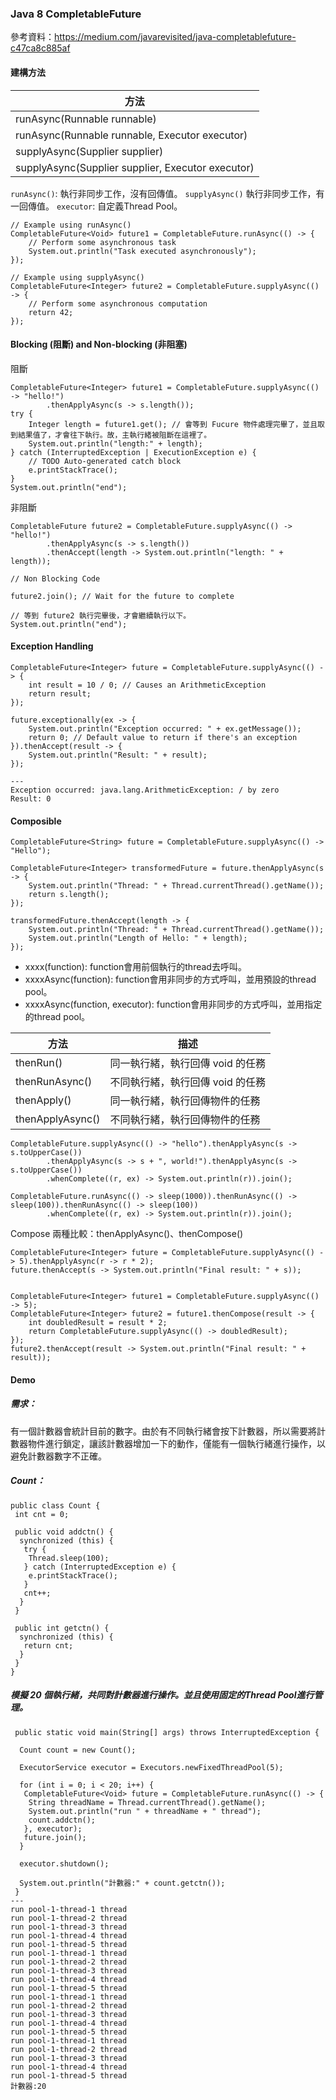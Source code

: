 ### Java 8 CompletableFuture

參考資料：<https://medium.com/javarevisited/java-completablefuture-c47ca8c885af>

#### 建構方法

|  方法   |
|  ----  |
| runAsync(Runnable runnable) |
| runAsync(Runnable runnable, Executor executor)  |
| supplyAsync(Supplier supplier)|
| supplyAsync(Supplier supplier, Executor executor)|

`runAsync()`: 執行非同步工作，沒有回傳值。
`supplyAsync()` 執行非同步工作，有一回傳值。
`executor`: 自定義Thread Pool。

```
// Example using runAsync()
CompletableFuture<Void> future1 = CompletableFuture.runAsync(() -> {
    // Perform some asynchronous task
    System.out.println("Task executed asynchronously");
});

// Example using supplyAsync()
CompletableFuture<Integer> future2 = CompletableFuture.supplyAsync(() -> {
    // Perform some asynchronous computation
    return 42;
});
```

#### Blocking (阻斷) and Non-blocking (非阻塞)

阻斷

```
CompletableFuture<Integer> future1 = CompletableFuture.supplyAsync(() -> "hello!")
        .thenApplyAsync(s -> s.length());
try {
    Integer length = future1.get(); // 會等到 Fucure 物件處理完畢了，並且取到結果值了，才會往下執行。故，主執行緒被阻斷在這裡了。
    System.out.println("length:" + length);
} catch (InterruptedException | ExecutionException e) {
    // TODO Auto-generated catch block
    e.printStackTrace();
} 
System.out.println("end");
```

非阻斷

```
CompletableFuture future2 = CompletableFuture.supplyAsync(() -> "hello!")
        .thenApplyAsync(s -> s.length())
        .thenAccept(length -> System.out.println("length: " + length));

// Non Blocking Code 

future2.join(); // Wait for the future to complete

// 等到 future2 執行完畢後，才會繼續執行以下。
System.out.println("end");
```

#### Exception Handling

```
CompletableFuture<Integer> future = CompletableFuture.supplyAsync(() -> {
    int result = 10 / 0; // Causes an ArithmeticException
    return result;
});

future.exceptionally(ex -> {
    System.out.println("Exception occurred: " + ex.getMessage());
    return 0; // Default value to return if there's an exception
}).thenAccept(result -> {
    System.out.println("Result: " + result);
});

---
Exception occurred: java.lang.ArithmeticException: / by zero
Result: 0
```

#### Composible

```
CompletableFuture<String> future = CompletableFuture.supplyAsync(() -> "Hello");

CompletableFuture<Integer> transformedFuture = future.thenApplyAsync(s -> {
    System.out.println("Thread: " + Thread.currentThread().getName());
    return s.length();
});

transformedFuture.thenAccept(length -> {
    System.out.println("Thread: " + Thread.currentThread().getName());
    System.out.println("Length of Hello: " + length);
});
```

- xxxx(function): function會用前個執行的thread去呼叫。
- xxxxAsync(function): function會用非同步的方式呼叫，並用預設的thread pool。
- xxxxAsync(function, executor): function會用非同步的方式呼叫，並用指定的thread pool。

|方法|描述|
|--|--|
|thenRun()|同一執行緒，執行回傳 void 的任務|
|thenRunAsync()|不同執行緒，執行回傳 void 的任務|
|thenApply()|同一執行緒，執行回傳物件的任務 |
|thenApplyAsync()|不同執行緒，執行回傳物件的任務 |

```
CompletableFuture.supplyAsync(() -> "hello").thenApplyAsync(s -> s.toUpperCase())
        .thenApplyAsync(s -> s + ", world!").thenApplyAsync(s -> s.toUpperCase())
        .whenComplete((r, ex) -> System.out.println(r)).join();

CompletableFuture.runAsync(() -> sleep(1000)).thenRunAsync(() -> sleep(100)).thenRunAsync(() -> sleep(100))
        .whenComplete((r, ex) -> System.out.println(r)).join();
```

Compose 兩種比較：thenApplyAsync()、thenCompose()

```
CompletableFuture<Integer> future = CompletableFuture.supplyAsync(() -> 5).thenApplyAsync(r -> r * 2);
future.thenAccept(s -> System.out.println("Final result: " + s));


CompletableFuture<Integer> future1 = CompletableFuture.supplyAsync(() -> 5);
CompletableFuture<Integer> future2 = future1.thenCompose(result -> {
    int doubledResult = result * 2;
    return CompletableFuture.supplyAsync(() -> doubledResult);
});
future2.thenAccept(result -> System.out.println("Final result: " + result));
```

#### Demo

##### 需求：

有一個計數器會統計目前的數字。由於有不同執行緒會按下計數器，所以需要將計數器物件進行鎖定，讓該計數器增加一下的動作，僅能有一個執行緒進行操作，以避免計數器數字不正確。

##### Count：

```
public class Count {
 int cnt = 0;
 
 public void addctn() {
  synchronized (this) {
   try {
    Thread.sleep(100);
   } catch (InterruptedException e) {
    e.printStackTrace();
   }
   cnt++;
  }
 }

 public int getctn() {
  synchronized (this) {
   return cnt;
  }
 }
}
```

##### 模擬 20 個執行緒，共同對計數器進行操作。並且使用固定的Thread Pool進行管理。

```
 public static void main(String[] args) throws InterruptedException {

  Count count = new Count();

  ExecutorService executor = Executors.newFixedThreadPool(5);

  for (int i = 0; i < 20; i++) {
   CompletableFuture<Void> future = CompletableFuture.runAsync(() -> {
    String threadName = Thread.currentThread().getName();
    System.out.println("run " + threadName + " thread");
    count.addctn();
   }, executor);
   future.join();
  }

  executor.shutdown();

  System.out.println("計數器:" + count.getctn());
 }
---
run pool-1-thread-1 thread
run pool-1-thread-2 thread
run pool-1-thread-3 thread
run pool-1-thread-4 thread
run pool-1-thread-5 thread
run pool-1-thread-1 thread
run pool-1-thread-2 thread
run pool-1-thread-3 thread
run pool-1-thread-4 thread
run pool-1-thread-5 thread
run pool-1-thread-1 thread
run pool-1-thread-2 thread
run pool-1-thread-3 thread
run pool-1-thread-4 thread
run pool-1-thread-5 thread
run pool-1-thread-1 thread
run pool-1-thread-2 thread
run pool-1-thread-3 thread
run pool-1-thread-4 thread
run pool-1-thread-5 thread
計數器:20
```
